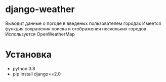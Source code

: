 # django-weather
Выводит данные о погоде в введеных пользователем городах 
Имеется функция сохранения поиска и отображения нескольких городов
Используется OpenWeatherMap
# Установка
- python 3.8 
- pip install django==2.0

